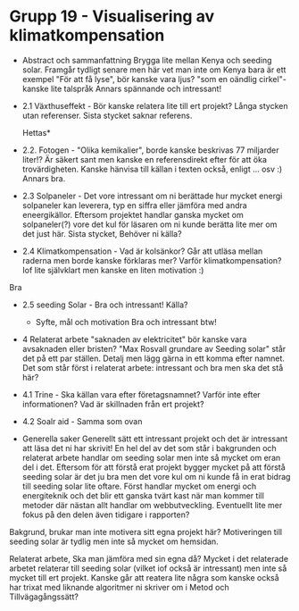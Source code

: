 # Grupp 19 - Visualisering av klimatkompensation

- Abstract och sammanfattning
  Brygga lite mellan Kenya och seeding solar. Framgår tydligt senare men här vet man inte om Kenya bara är ett exempel
  "För att få lyse", bör kanske vara ljus?
  "som en oändlig cirkel"- kanske lite talspråk
  Annars spännande och intressant!

- 2.1 Växthuseffekt -
  Bör kanske relatera lite till ert projekt?
  Långa stycken utan referenser. Sista stycket saknar referens.

  Hettas*

- 2.2. Fotogen -
  "Olika kemikalier", borde kanske beskrivas
  77 miljarder liter!? Är säkert sant men kanske en referensdirekt efter för att öka trovärdigheten. Kanske hänvisa till källan i texten också, enligt ... osv :)
  Annars bra.

- 2.3 Solpaneler -
  Det vore intressant om ni berättade hur mycket energi solpaneler kan leverera, typ en siffra eller jämföra med andra eneergikällor.
  Eftersom projektet handlar ganska mycket om solpaneler(?) vore det kul för läsaren om ni kunde berätta lite mer om det just här.
  Sista stycket, Behöver ni källa?


- 2.4 Klimatkompensation -
  Vad är kolsänkor? Går att utläsa mellan raderna men borde kanske förklaras mer?
  Varför klimatkompensation? Iof lite självklart men kanske en liten motivation :)

Bra

- 2.5 seeding Solar -
  Bra och intressant!
  Källa?

  - Syfte, mål och motivation
    Bra och intressant btw!

- 4 Relaterat arbete
  "saknaden av elektricitet" bör kanske vara avsaknaden eller bristen?
  "Max Rosvall grundare av Seeding solar" står det på ett par ställen. Detalj men lägg gärna in ett komma efter namnet.
  Det som står först i relaterat arbete: intressant och bra men ska det stå här?

- 4.1 Trine -
Ska källan vara efter företagsnamnet? Varför inte efter informationen? Vad är skillnaden från ert projekt?

- 4.2 Soalr aid -
Samma som ovan

- Generella saker
Generellt sätt ett intressant projekt och det är intressant att läsa det ni har skrivit! En hel del av det som står i bakgrunden och relaterat arbete handlar om seeding solar men inte så mycket om eran del i det. Eftersom för att förstå erat projekt bygger mycket på att förstå seeding solar är det ju bra men det vore kul om ni kunde få in erat bidrag till seeding solar lite oftare. Först handlar mycket om energi och energiteknik och det blir ett ganska tvärt kast när man kommer till metoder där nästan allt handlar om webbutveckling. Eventuellt lite mer fokus på den delen även tidigare i rapporten?

Bakgrund, brukar man inte motivera sitt egna projekt här? Motiveringen till seeding solar är tydlig men inte så mycket om hemsidan.


Relaterat arbete, Ska man jämföra med sin egna då? Mycket i det relaterade arbetet relaterar till seeding solar (vilket iof också är intressant) men inte så mycket till ert projekt.
Kanske går att reatera lite några som kanske också har trixat med liknande algoritmer ni skriver om i Metod och Tillvägagångssätt? 
